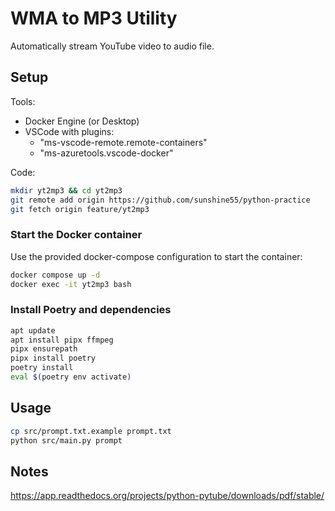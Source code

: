 # WMA to MP3 Utility

Automatically stream YouTube video to audio file.

## Setup

Tools:
* Docker Engine (or Desktop)
* VSCode with plugins:
  - "ms-vscode-remote.remote-containers"
  - "ms-azuretools.vscode-docker"

Code:
```bash
mkdir yt2mp3 && cd yt2mp3
git remote add origin https://github.com/sunshine55/python-practice
git fetch origin feature/yt2mp3
```

### Start the Docker container
Use the provided docker-compose configuration to start the container:
```bash
docker compose up -d
docker exec -it yt2mp3 bash
```

### Install Poetry and dependencies
```bash
apt update
apt install pipx ffmpeg
pipx ensurepath
pipx install poetry
poetry install
eval $(poetry env activate)
```

## Usage

```bash
cp src/prompt.txt.example prompt.txt
python src/main.py prompt
```

## Notes

https://app.readthedocs.org/projects/python-pytube/downloads/pdf/stable/
